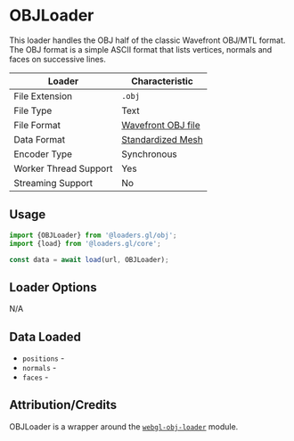 # OBJLoader

This loader handles the OBJ half of the classic Wavefront OBJ/MTL format. The OBJ format is a simple ASCII format that lists vertices, normals and faces on successive lines.

| Loader                | Characteristic                                                          |
| --------------------- | ----------------------------------------------------------------------- |
| File Extension        | `.obj`                                                                  |
| File Type             | Text                                                                    |
| File Format           | [Wavefront OBJ file](https://en.wikipedia.org/wiki/Wavefront_.obj_file) |
| Data Format           | [Standardized Mesh](docs/api-reference/mesh-loaders/category-mesh.md)   |
| Encoder Type          | Synchronous                                                             |
| Worker Thread Support | Yes                                                                     |
| Streaming Support     | No                                                                      |

## Usage

```js
import {OBJLoader} from '@loaders.gl/obj';
import {load} from '@loaders.gl/core';

const data = await load(url, OBJLoader);
```

## Loader Options

N/A

## Data Loaded

- `positions` -
- `normals` -
- `faces` -

## Attribution/Credits

OBJLoader is a wrapper around the [`webgl-obj-loader`](https://www.npmjs.com/package/webgl-obj-loader) module.

